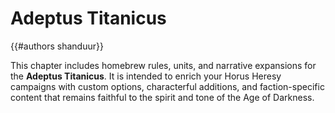 # Adeptus Titanicus

{{#authors shanduur}}

This chapter includes homebrew rules, units, and narrative expansions for the **Adeptus Titanicus**. It is intended to enrich your Horus Heresy campaigns with custom options, characterful additions, and faction-specific content that remains faithful to the spirit and tone of the Age of Darkness.

